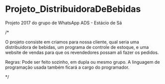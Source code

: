 # Projeto_DistribuidoraDeBebidas

Projeto 2017 do grupo de WhatsApp ADS - Estácio de Sá

/*

O projeto consiste em criamos para nossa cliente, qual seria uma distribuidora de bebidas, um programa de controle de estoque, e 
uma website de vendas para que os revendedores possam ali fazer os pedidos. 

Regras: Pode ser feito sozinho, em dupla ou mesmo grupo. A linguagem de programação usada também ficará a cargo do programador.

*/
